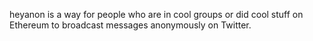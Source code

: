 heyanon is a way for people who are in cool groups or did cool stuff on Ethereum to broadcast messages anonymously on Twitter.